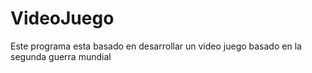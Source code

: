 # VideoJuego
Este programa esta basado en desarrollar un video juego basado en la segunda guerra mundial

